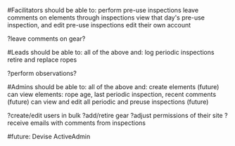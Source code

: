 #Facilitators should be able to:
perform pre-use inspections
leave comments on elements through inspections
view that day's pre-use inspection, and edit pre-use inspections
edit their own account

?leave comments on gear?

#Leads should be able to:
all of the above and:
log periodic inspections
retire and replace ropes

?perform observations?

#Admins should be able to:
all of the above and:
create elements (future)
can view elements: rope age, last periodic inspection, recent comments (future)
can view and edit all periodic and preuse inspections (future)

?create/edit users in bulk
?add/retire gear
?adjust permissions of their site
?receive emails with comments from inspections

#future:
Devise
ActiveAdmin
